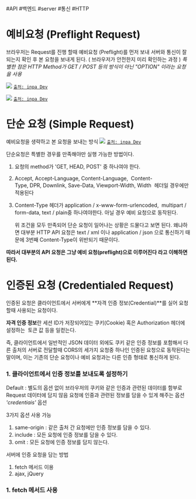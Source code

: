 #API #백엔드 #server #통신 #HTTP 

# 예비요청 (Preflight Request)

브라우저는 Request를 진행 할때 예비요청 (Preflight)를 먼저 보내 서버와 통신이 잘 되는지 확인 후
본 요청을 보내게 된다. ( 브라우저가 안전한지 미리 확인하는 과정 )
*특별한 점은 HTTP Method가 GET / POST 등의 방식이 아닌 "OPTION" 이라는 요청을 사용*

![](https://i.imgur.com/nij2J7p.png)
[`출처: inpa Dev`](https://inpa.tistory.com/entry/WEB-%F0%9F%93%9A-CORS-%F0%9F%92%AF-%EC%A0%95%EB%A6%AC-%ED%95%B4%EA%B2%B0-%EB%B0%A9%EB%B2%95-%F0%9F%91%8F#thankYou)

![](https://i.imgur.com/dsGndcO.png)
[`출처: inpa Dev`](https://inpa.tistory.com/entry/WEB-%F0%9F%93%9A-CORS-%F0%9F%92%AF-%EC%A0%95%EB%A6%AC-%ED%95%B4%EA%B2%B0-%EB%B0%A9%EB%B2%95-%F0%9F%91%8F#thankYou)

# 단순 요청 (Simple Request)

예비요청을 생략하고 본 요청을 보내는 방식
![](https://i.imgur.com/YQFmSzW.png)
[`출처: inpa Dev`](https://inpa.tistory.com/entry/WEB-%F0%9F%93%9A-CORS-%F0%9F%92%AF-%EC%A0%95%EB%A6%AC-%ED%95%B4%EA%B2%B0-%EB%B0%A9%EB%B2%95-%F0%9F%91%8F#thankYou)

단순요청은 특별한 경우를 만족해야만 실행 가능한 방법이다.
1. 요청의 method가 'GET, HEAD, POST' 중 하나여야 한다.
2. Accept, Accept-Language, Content-Language, 
   Content-Type, DPR, Downlink, Save-Data, Viewport-Width, Width 
   헤더일 경우에만 적용된다
3. Content-Type 헤더가 application / x-www-form-urlencoded, 
   multipart / form-data, text / plain중 하나여야한다. 아닐 경우 예비 요청으로 동작된다.
   
   위 조건을 모두 만족되어 단순 요청이 일어나는 상황은 드물다고 보면 된다.
   왜냐하면 대부분 HTTP API 요청은 text / xml 이나 application / json 으로 통신하기 때문에 
   3번째 Content-Type이 위반되기 때문이다.

**따라서 대부분의 API 요청은 그냥 예비 요청(preflight)으로 이루어진다 라고 이해하면 된다.**

# 인증된 요청 (Credentialed Request)

인증된 요청은 클라이언트에서 서버에게 **자격 인증 정보(Credential)**를 실어 요청할때 
사용되는 요청이다.

**자격 인증 정보**란 세션 ID가 저장되어있는 쿠키(Cookie) 혹은 Authorization 헤더에 설정하는 
토큰 값 등을 일컫는다.

즉, 클라이언트에서 일반적인 JSON 데이터 외에도 쿠키 같은 인증 정보를 포함해서 
다른 출처의 서버로 전달할때 CORS의 세가지 요청중 하나인 인증된 요청으로 동작된다는 말이며, 
이는 기존의 단순 요청이나 예비 요청과는 다른 인증 형태로 통신하게 된다.

### 1. 클라이언트에서 인증 정보를 보내도록 설정하기
Default : 별도의 옵션 없이 브라우저의 쿠키와 같은 인증과 관련된 데이터를 함부로 
			  Request 데이터에 담지 않음
요청에 인중과 관련된 정보를 담을 수 있게 해주는 옵션 *'credentiais'* 옵션

3가지 옵션 사용 가능
1. same-origin : 같은 출처 간 요청에만 인증 정보를 담을 수 있다.
2. include : 모든 요청에 인증 정보를 담을 수 있다.
3. omit : 모든 요청에 인증 정보를 담지 않는다.

서버에 인증 요청을 담는 방법
1. fetch 메서드 이용
2. ajax, jQuery

### 1. fetch 메서드 사용
